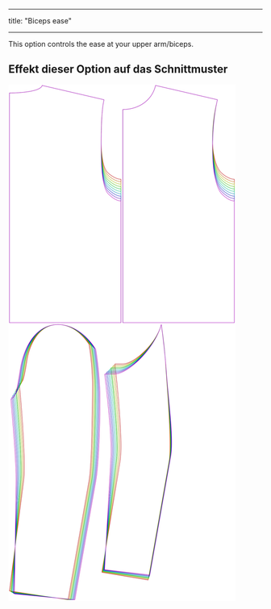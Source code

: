 - - -
title: "Biceps ease"
- - -

This option controls the ease at your upper arm/biceps.

## Effekt dieser Option auf das Schnittmuster

![This image shows the effect of this option by superimposing several variants that have a different value for this option](bent_bicepsease_sample.svg "Effect of this option on the pattern")
